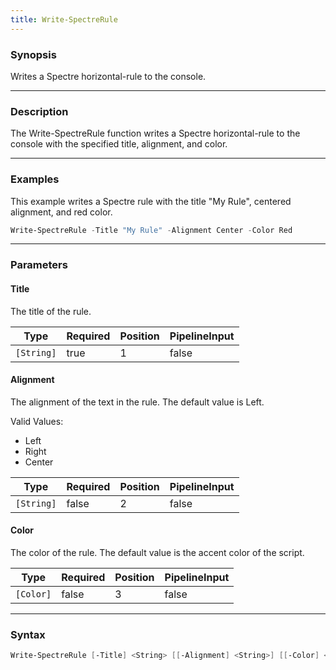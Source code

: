 ```yaml
---
title: Write-SpectreRule
---
```








### Synopsis
Writes a Spectre horizontal-rule to the console.



---


### Description

The Write-SpectreRule function writes a Spectre horizontal-rule to the console with the specified title, alignment, and color.



---


### Examples
This example writes a Spectre rule with the title "My Rule", centered alignment, and red color.

```powershell
Write-SpectreRule -Title "My Rule" -Alignment Center -Color Red
```


---


### Parameters
#### **Title**

The title of the rule.






|Type      |Required|Position|PipelineInput|
|----------|--------|--------|-------------|
|`[String]`|true    |1       |false        |



#### **Alignment**

The alignment of the text in the rule. The default value is Left.



Valid Values:

* Left
* Right
* Center






|Type      |Required|Position|PipelineInput|
|----------|--------|--------|-------------|
|`[String]`|false   |2       |false        |



#### **Color**

The color of the rule. The default value is the accent color of the script.






|Type     |Required|Position|PipelineInput|
|---------|--------|--------|-------------|
|`[Color]`|false   |3       |false        |





---


### Syntax
```powershell
Write-SpectreRule [-Title] <String> [[-Alignment] <String>] [[-Color] <Color>] [<CommonParameters>]
```
